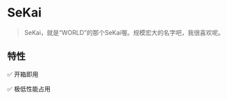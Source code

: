 # SeKai
> SeKai，就是“WORLD”的那个SeKai喔。规模宏大的名字吧，我很喜欢呢。
## 特性
:white_check_mark: 开箱即用

:white_check_mark: 极低性能占用